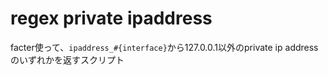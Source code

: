 # regex private ipaddress

facter使って、`ipaddress_#{interface}`から127.0.0.1以外のprivate ip addressのいずれかを返すスクリプト
